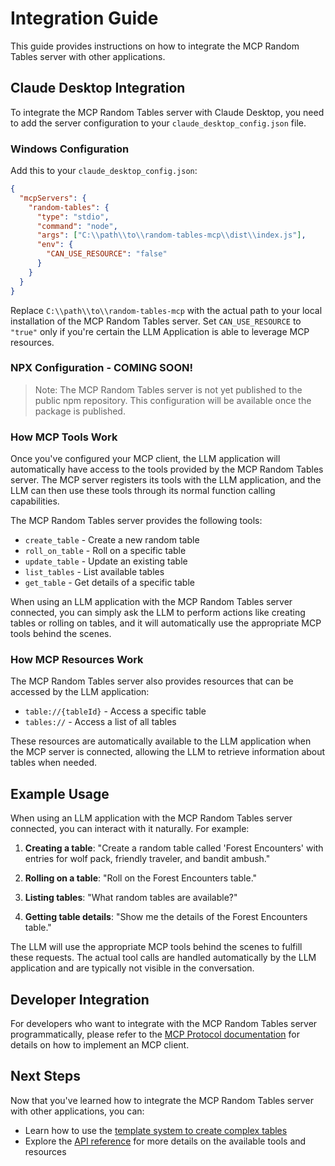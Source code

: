# Integration Guide

This guide provides instructions on how to integrate the MCP Random Tables server with other applications.

## Claude Desktop Integration

To integrate the MCP Random Tables server with Claude Desktop, you need to add the server configuration to your `claude_desktop_config.json` file.

### Windows Configuration

Add this to your `claude_desktop_config.json`:

```json
{
  "mcpServers": {
    "random-tables": {
      "type": "stdio",
      "command": "node",
      "args": ["C:\\path\\to\\random-tables-mcp\\dist\\index.js"],
      "env": {
        "CAN_USE_RESOURCE": "false"
      }
    }
  }
}
```

Replace `C:\\path\\to\\random-tables-mcp` with the actual path to your local installation of the MCP Random Tables server. Set `CAN_USE_RESOURCE` to `"true"` only if you're certain the LLM Application is able to leverage MCP resources.

### NPX Configuration - COMING SOON!

> Note: The MCP Random Tables server is not yet published to the public npm repository. This configuration will be available once the package is published.

### How MCP Tools Work

Once you've configured your MCP client, the LLM application will automatically have access to the tools provided by the MCP Random Tables server. The MCP server registers its tools with the LLM application, and the LLM can then use these tools through its normal function calling capabilities.

The MCP Random Tables server provides the following tools:

- `create_table` - Create a new random table
- `roll_on_table` - Roll on a specific table
- `update_table` - Update an existing table
- `list_tables` - List available tables
- `get_table` - Get details of a specific table

When using an LLM application with the MCP Random Tables server connected, you can simply ask the LLM to perform actions like creating tables or rolling on tables, and it will automatically use the appropriate MCP tools behind the scenes.

### How MCP Resources Work

The MCP Random Tables server also provides resources that can be accessed by the LLM application:

- `table://{tableId}` - Access a specific table
- `tables://` - Access a list of all tables

These resources are automatically available to the LLM application when the MCP server is connected, allowing the LLM to retrieve information about tables when needed.

## Example Usage

When using an LLM application with the MCP Random Tables server connected, you can interact with it naturally. For example:

1. **Creating a table**: "Create a random table called 'Forest Encounters' with entries for wolf pack, friendly traveler, and bandit ambush."

2. **Rolling on a table**: "Roll on the Forest Encounters table."

3. **Listing tables**: "What random tables are available?"

4. **Getting table details**: "Show me the details of the Forest Encounters table."

The LLM will use the appropriate MCP tools behind the scenes to fulfill these requests. The actual tool calls are handled automatically by the LLM application and are typically not visible in the conversation.

## Developer Integration

For developers who want to integrate with the MCP Random Tables server programmatically, please refer to the [MCP Protocol documentation](https://github.com/modelcontextprotocol/protocol) for details on how to implement an MCP client.

## Next Steps

Now that you've learned how to integrate the MCP Random Tables server with other applications, you can:

- Learn how to use the [template system to create complex tables](./templates.md)
- Explore the [API reference](../api/README.md) for more details on the available tools and resources
